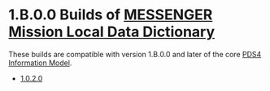 # 1.B.0.0 Builds of [MESSENGER Mission Local Data Dictionary](../../src)

These builds are compatible with version 1.B.0.0 and later of the core [PDS4 Information Model](https://pds.nasa.gov/pds4/doc/im/).

- [1.0.2.0](1.0.2.0)
